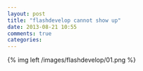 ```yaml
---
layout: post
title: "flashdevelop cannot show up"
date: 2013-08-21 10:55
comments: true
categories: 
---
```


{% img left /images/flashdevelop/01.png %}  